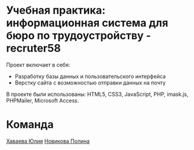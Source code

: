 # Учебная практика: информационная система для бюро по трудоустройству - recruter58

Проект включает в себя:
- Разработку базы данных и пользовательского интерфейса
- Верстку сайта с возможностью отправки данных на почту

В проекте были использованы: HTML5, CSS3, JavaScript, PHP, imask.js, PHPMailer, Microsoft Access.

# Команда 
[Хаваева Юлия](https://github.com/iamlorddop)
[Новикова Полина](https://github.com/paulineNew)
